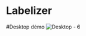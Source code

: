 # Labelizer


#Desktop démo
![Desktop - 6](https://github.com/chaimaaloug/chaimaaloug-Labelizer1/assets/49941834/bee67cd8-dcbc-44f9-8558-310d0845f1c6)

